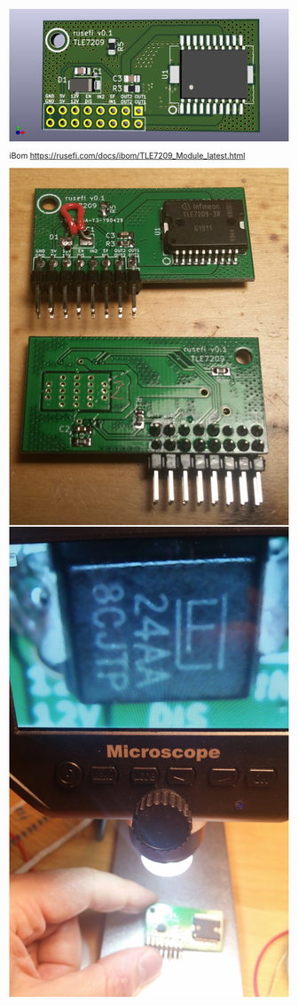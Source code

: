 ![image](TLE7209_Module.jpg)

iBom https://rusefi.com/docs/ibom/TLE7209_Module_latest.html

![image](TLE7209_works_with_jumper_wire.jpg)
![image](TLE7209_diode.jpg)